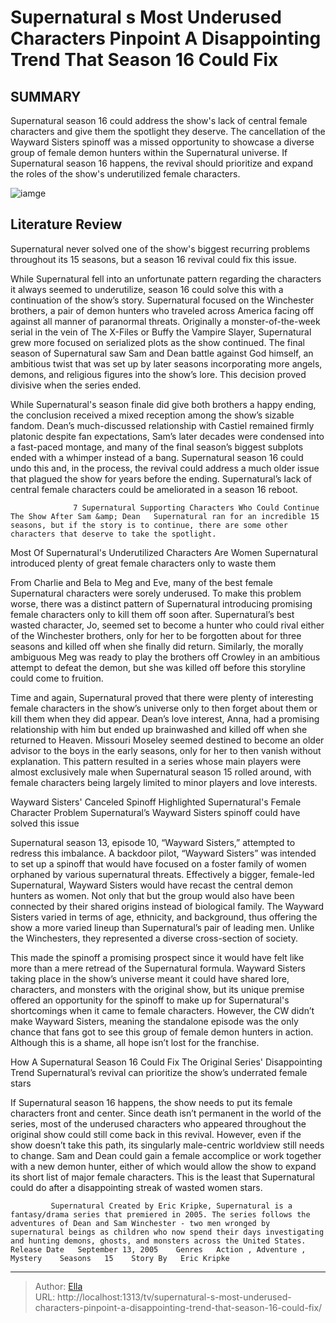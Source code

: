 # Supernatural s Most Underused Characters Pinpoint A Disappointing Trend That Season 16 Could Fix


## SUMMARY 



  Supernatural season 16 could address the show&#39;s lack of central female characters and give them the spotlight they deserve.   The cancellation of the Wayward Sisters spinoff was a missed opportunity to showcase a diverse group of female demon hunters within the Supernatural universe.   If Supernatural season 16 happens, the revival should prioritize and expand the roles of the show&#39;s underutilized female characters.  

![iamge](https://static1.srcdn.com/wordpress/wp-content/uploads/2024/01/kathryn-newton-s-claire-smiles-before-a-pickup-truck-full-of-weapons-in-supernatural.jpg)

## Literature Review
Supernatural never solved one of the show&#39;s biggest recurring problems throughout its 15 seasons, but a season 16 revival could fix this issue.




While Supernatural fell into an unfortunate pattern regarding the characters it always seemed to underutilize, season 16 could solve this with a continuation of the show’s story. Supernatural focused on the Winchester brothers, a pair of demon hunters who traveled across America facing off against all manner of paranormal threats. Originally a monster-of-the-week serial in the vein of The X-Files or Buffy the Vampire Slayer, Supernatural grew more focused on serialized plots as the show continued. The final season of Supernatural saw Sam and Dean battle against God himself, an ambitious twist that was set up by later seasons incorporating more angels, demons, and religious figures into the show’s lore. This decision proved divisive when the series ended.




While Supernatural&#39;s season finale did give both brothers a happy ending, the conclusion received a mixed reception among the show’s sizable fandom. Dean’s much-discussed relationship with Castiel remained firmly platonic despite fan expectations, Sam’s later decades were condensed into a fast-paced montage, and many of the final season’s biggest subplots ended with a whimper instead of a bang. Supernatural season 16 could undo this and, in the process, the revival could address a much older issue that plagued the show for years before the ending. Supernatural’s lack of central female characters could be ameliorated in a season 16 reboot.

                  7 Supernatural Supporting Characters Who Could Continue The Show After Sam &amp; Dean   Supernatural ran for an incredible 15 seasons, but if the story is to continue, there are some other characters that deserve to take the spotlight.    


 Most Of Supernatural&#39;s Underutilized Characters Are Women 
Supernatural introduced plenty of great female characters only to waste them
         




From Charlie and Bela to Meg and Eve, many of the best female Supernatural characters were sorely underused. To make this problem worse, there was a distinct pattern of Supernatural introducing promising female characters only to kill them off soon after. Supernatural’s best wasted character, Jo, seemed set to become a hunter who could rival either of the Winchester brothers, only for her to be forgotten about for three seasons and killed off when she finally did return. Similarly, the morally ambiguous Meg was ready to play the brothers off Crowley in an ambitious attempt to defeat the demon, but she was killed off before this storyline could come to fruition.

Time and again, Supernatural proved that there were plenty of interesting female characters in the show’s universe only to then forget about them or kill them when they did appear. Dean’s love interest, Anna, had a promising relationship with him but ended up brainwashed and killed off when she returned to Heaven. Missouri Moseley seemed destined to become an older advisor to the boys in the early seasons, only for her to then vanish without explanation. This pattern resulted in a series whose main players were almost exclusively male when Supernatural season 15 rolled around, with female characters being largely limited to minor players and love interests.






 Wayward Sisters&#39; Canceled Spinoff Highlighted Supernatural&#39;s Female Character Problem 
Supernatural’s Wayward Sisters spinoff could have solved this issue
          

Supernatural season 13, episode 10, “Wayward Sisters,” attempted to redress this imbalance. A backdoor pilot, “Wayward Sisters” was intended to set up a spinoff that would have focused on a foster family of women orphaned by various supernatural threats. Effectively a bigger, female-led Supernatural, Wayward Sisters would have recast the central demon hunters as women. Not only that but the group would also have been connected by their shared origins instead of biological family. The Wayward Sisters varied in terms of age, ethnicity, and background, thus offering the show a more varied lineup than Supernatural’s pair of leading men. Unlike the Winchesters, they represented a diverse cross-section of society.

This made the spinoff a promising prospect since it would have felt like more than a mere retread of the Supernatural formula. Wayward Sisters taking place in the show’s universe meant it could have shared lore, characters, and monsters with the original show, but its unique premise offered an opportunity for the spinoff to make up for Supernatural&#39;s shortcomings when it came to female characters. However, the CW didn’t make Wayward Sisters, meaning the standalone episode was the only chance that fans got to see this group of female demon hunters in action. Although this is a shame, all hope isn’t lost for the franchise.






 How A Supernatural Season 16 Could Fix The Original Series&#39; Disappointing Trend 
Supernatural’s revival can prioritize the show’s underrated female stars
          

If Supernatural season 16 happens, the show needs to put its female characters front and center. Since death isn’t permanent in the world of the series, most of the underused characters who appeared throughout the original show could still come back in this revival. However, even if the show doesn’t take this path, its singularly male-centric worldview still needs to change. Sam and Dean could gain a female accomplice or work together with a new demon hunter, either of which would allow the show to expand its short list of major female characters. This is the least that Supernatural could do after a disappointing streak of wasted women stars.

             Supernatural Created by Eric Kripke, Supernatural is a fantasy/drama series that premiered in 2005. The series follows the adventures of Dean and Sam Winchester - two men wronged by supernatural beings as children who now spend their days investigating and hunting demons, ghosts, and monsters across the United States.   Release Date   September 13, 2005    Genres   Action , Adventure , Mystery    Seasons   15    Story By   Eric Kripke       





---

> Author: [Ella](https://instagram.hk.cn/)  
> URL: http://localhost:1313/tv/supernatural-s-most-underused-characters-pinpoint-a-disappointing-trend-that-season-16-could-fix/  

